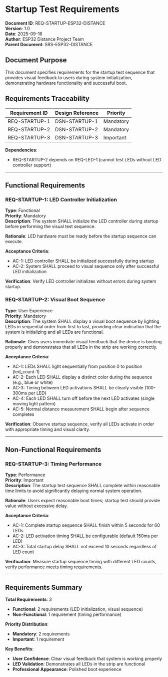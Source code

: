 # Startup Test Requirements

**Document ID**: REQ-STARTUP-ESP32-DISTANCE  
**Version**: 1.0  
**Date**: 2025-09-16  
**Author**: ESP32 Distance Project Team  
**Parent Document**: SRS-ESP32-DISTANCE  

## Document Purpose

This document specifies requirements for the startup test sequence that provides visual feedback to users during system initialization, demonstrating hardware functionality and successful boot.

## Requirements Traceability

| Requirement ID | Design Reference | Priority |
|----------------|------------------|----------|
| REQ-STARTUP-1  | DSN-STARTUP-1    | Mandatory |
| REQ-STARTUP-2  | DSN-STARTUP-2    | Mandatory |
| REQ-STARTUP-3  | DSN-STARTUP-3    | Important |

**Dependencies**:

- REQ-STARTUP-2 depends on REQ-LED-1 (cannot test LEDs without LED controller support)

---

## Functional Requirements

### REQ-STARTUP-1: LED Controller Initialization

**Type**: Functional  
**Priority**: Mandatory  
**Description**: The system SHALL initialize the LED controller during startup before performing the visual test sequence.

**Rationale**: LED hardware must be ready before the startup sequence can execute.

**Acceptance Criteria**:

- AC-1: LED controller SHALL be initialized successfully during startup
- AC-2: System SHALL proceed to visual sequence only after successful LED initialization

**Verification**: Verify LED controller initializes without errors during system startup.

### REQ-STARTUP-2: Visual Boot Sequence

**Type**: User Experience  
**Priority**: Mandatory  
**Description**: The system SHALL display a visual boot sequence by lighting LEDs in sequential order from first to last, providing clear indication that the system is initializing and all LEDs are functional.

**Rationale**: Gives users immediate visual feedback that the device is booting properly and demonstrates that all LEDs in the strip are working correctly.

**Acceptance Criteria**:

- AC-1: LEDs SHALL light sequentially from position 0 to position (led_count-1)
- AC-2: Each LED SHALL display a distinct color during the sequence (e.g., blue or white)
- AC-3: Timing between LED activations SHALL be clearly visible (100-300ms per LED)
- AC-4: Each LED SHALL turn off before the next LED activates (single moving light pattern)
- AC-5: Normal distance measurement SHALL begin after sequence completes

**Verification**: Observe startup sequence, verify all LEDs activate in order with appropriate timing and visual clarity.

---

## Non-Functional Requirements

### REQ-STARTUP-3: Timing Performance

**Type**: Performance  
**Priority**: Important  
**Description**: The startup test sequence SHALL complete within reasonable time limits to avoid significantly delaying normal system operation.

**Rationale**: Users expect reasonable boot times; startup test should provide value without excessive delay.

**Acceptance Criteria**:

- AC-1: Complete startup sequence SHALL finish within 5 seconds for 60 LEDs
- AC-2: LED activation timing SHALL be configurable (default 150ms per LED)
- AC-3: Total startup delay SHALL not exceed 10 seconds regardless of LED count

**Verification**: Measure startup sequence timing with different LED counts, verify performance meets timing requirements.

---

## Requirements Summary

**Total Requirements**: 3

- **Functional**: 2 requirements (LED initialization, visual sequence)
- **Non-Functional**: 1 requirement (timing performance)

**Priority Distribution**:

- **Mandatory**: 2 requirements
- **Important**: 1 requirement

**Key Benefits**:

- **User Confidence**: Clear visual feedback that system is working properly
- **LED Validation**: Demonstrates all LEDs in the strip are functional
- **Professional Appearance**: Polished boot experience